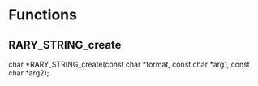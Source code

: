 # Functions

## RARY_STRING_create

char *RARY_STRING_create(const char *format, const char *arg1, const char *arg2);
